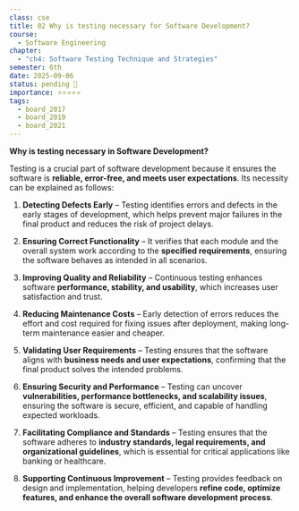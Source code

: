 ```yaml
---
class: cse
title: 02 Why is testing necessary for Software Development?
course:
  - Software Engineering
chapter:
  - "ch4: Software Testing Technique and Strategies"
semester: 6th
date: 2025-09-06
status: pending 🛑
importance: ⭐⭐⭐⭐⭐
tags:
  - board_2017
  - board_2019
  - board_2021
---
```


**Why is testing necessary in Software Development?**

Testing is a crucial part of software development because it ensures the software is **reliable, error-free, and meets user expectations**. Its necessity can be explained as follows:

1. **Detecting Defects Early** – Testing identifies errors and defects in the early stages of development, which helps prevent major failures in the final product and reduces the risk of project delays.
    
2. **Ensuring Correct Functionality** – It verifies that each module and the overall system work according to the **specified requirements**, ensuring the software behaves as intended in all scenarios.
    
3. **Improving Quality and Reliability** – Continuous testing enhances software **performance, stability, and usability**, which increases user satisfaction and trust.
    
4. **Reducing Maintenance Costs** – Early detection of errors reduces the effort and cost required for fixing issues after deployment, making long-term maintenance easier and cheaper.
    
5. **Validating User Requirements** – Testing ensures that the software aligns with **business needs and user expectations**, confirming that the final product solves the intended problems.
    
6. **Ensuring Security and Performance** – Testing can uncover **vulnerabilities, performance bottlenecks, and scalability issues**, ensuring the software is secure, efficient, and capable of handling expected workloads.
    
7. **Facilitating Compliance and Standards** – Testing ensures that the software adheres to **industry standards, legal requirements, and organizational guidelines**, which is essential for critical applications like banking or healthcare.
    
8. **Supporting Continuous Improvement** – Testing provides feedback on design and implementation, helping developers **refine code, optimize features, and enhance the overall software development process**.
